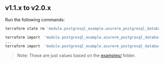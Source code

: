 ## v1.1.x to v2.0.x

Run the following commands:

```sh
terraform state rm 'module.postgresql_example.azurerm_postgresql_database.pgsql'

terraform import  'module.postgresql_example.azurerm_postgresql_database.pgsql["psqlservername1"]' '/subscriptions/SUBSCRIPTION_UUID/resourceGroups/psql-dev-rg/providers/Microsoft.DBforPostgreSQL/servers/psqlservername/databases/psqlservername1'
...
terraform import  'module.postgresql_example.azurerm_postgresql_database.pgsql["psqlservername4"]' '/subscriptions/SUBSCRIPTION_UUID/resourceGroups/psql-dev-rg/providers/Microsoft.DBforPostgreSQL/servers/psqlservername/databases/psqlservername4'
```

> Note: These are just values based on the [examples/](examples/) folder.
